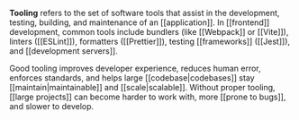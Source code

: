 **Tooling** refers to the set of software tools that assist in the development, testing, building, and maintenance of an [[application]]. In [[frontend]] development, common tools include bundlers (like [[Webpack]] or [[Vite]]), linters ([[ESLint]]), formatters ([[Prettier]]), testing [[frameworks]] ([[Jest]]), and [[development servers]].

Good tooling improves developer experience, reduces human error, enforces standards, and helps large [[codebase|codebases]] stay [[maintain|maintainable]] and [[scale|scalable]]. Without proper tooling, [[large projects]] can become harder to work with, more [[prone to bugs]], and slower to develop.